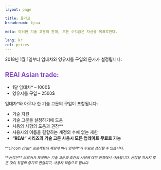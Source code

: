 ```yaml
---
layout: page

title: 물가표
breadcrumb: Цены

meta: 이러한 기술 고문의 판매, 모든 수익금은 자선을 목표로한다.

lang: kr
ref: prices
---
```


2018년 1월 1일부터 임대차와 영유지를 구입의 문가가 설정됩니다:

## <span style="color:#8b4ac7">REAl Asian trade:</span>

- 1달 임대차* – 1000$
- 영유지를 구입 – 2500$

임대차*와 아무나 한 기술 고문의 구입이 포함됩니다:

- 기술 지원
- 기술 고문을 설정하기에 도움
- 사용의 사항의 도움과 권장**
- 사용자의 이름을 결합하는 계정의 수에 없는 제한
- **“REAl” 시리즈의 기술 고문 사용시 모든 업데이트 무료로 가능**


<small>\*_“Lincoln virus” 프로젝트의 재량에 따라 임대차*가 무료로 갱신될 수 있습니다._</small>

<small>\*\*_권장은** 브로커가 제공하는 기술 고문과 조건의 사용에 대한 전체에서 사용됩니다. 권장을 지키지 않은 것이 위험의 증가로 연결되고, 사용자 책임으로 됩니다._</small>
